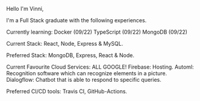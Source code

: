Hello I'm Vinni,

I'm a Full Stack graduate with the following experiences.  

Currently learning:
Docker (09/22)
TypeScript (09/22)
MongoDB (09/22)

Current Stack: React, Node, Express & MySQL.

Preferred Stack: MongoDB, Express, React & Node.

Current Favourite Cloud Services: ALL GOOGLE! 
Firebase: Hosting.
Automl: Recognition software which can recognize elements in a picture.
Dialogflow: Chatbot that is able to respond to specific queries.

Preferred CI/CD tools: Travis CI, GitHub-Actions.







<!--
**sionepeni/sionepeni** is a ✨ _special_ ✨ repository because its `README.md` (this file) appears on your GitHub profile.

Here are some ideas to get you started:

- 🔭 I’m currently working on ...
- 🌱 I’m currently learning ...
- 👯 I’m looking to collaborate on ...
- 🤔 I’m looking for help with ...
- 💬 Ask me about ...
- 📫 How to reach me: ...
- 😄 Pronouns: ...
- ⚡ Fun fact: ...
-->
